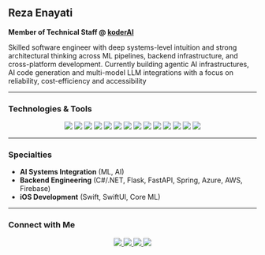 ## Reza Enayati 
**Member of Technical Staff @ [koderAI](https://koder.com)**

Skilled software engineer with deep systems-level intuition and strong architectural thinking across ML pipelines, backend infrastructure, and cross-platform development. Currently building agentic AI infrastructures, AI code generation and multi-model LLM integrations with a focus on reliability, cost-efficiency and accessibility

---

### Technologies & Tools  
<p align="center">
  <img src="https://img.shields.io/badge/-C%23-05122A?style=flat&logo=csharp&logoColor=239120"/>
  <img src="https://img.shields.io/badge/-.NET-05122A?style=flat&logo=dotnet&logoColor=512BD4"/>
  <img src="https://img.shields.io/badge/-Azure-05122A?style=flat&logo=microsoftazure&logoColor=0078D4"/>
  <img src="https://img.shields.io/badge/-Python-05122A?style=flat&logo=python"/>
  <img src="https://img.shields.io/badge/-Swift-05122A?style=flat&logo=swift"/>
  <img src="https://img.shields.io/badge/-Java-05122A?style=flat&logo=java&logoColor=white"/>
  <img src="https://img.shields.io/badge/-TensorFlow-05122A?style=flat&logo=tensorflow"/>
  <img src="https://img.shields.io/badge/-PyTorch-05122A?style=flat&logo=pytorch"/>
  <img src="https://img.shields.io/badge/-Hugging%20Face-05122A?style=flat&logo=huggingface"/>
  <img src="https://img.shields.io/badge/-SwiftUI-05122A?style=flat&logo=swift"/>
  <img src="https://img.shields.io/badge/-Core%20ML-05122A?style=flat&logo=apple"/>
  <img src="https://img.shields.io/badge/-Git-05122A?style=flat&logo=git"/>
  <img src="https://img.shields.io/badge/-Jupyter-05122A?style=flat&logo=jupyter"/>
  <img src="https://img.shields.io/badge/-Xcode-05122A?style=flat&logo=xcode"/>
</p>

---

### Specialties
- **AI Systems Integration** (ML, AI)  
- **Backend Engineering** (C#/.NET, Flask, FastAPI, Spring, Azure, AWS, Firebase)  
- **iOS Development** (Swift, SwiftUI, Core ML)
---

### Connect with Me  
<p align="center">
  <a href="https://rezaenayati.co">
    <img src="https://img.shields.io/badge/-rezaenayati.co-4B5563?style=flat&logo=Google-Chrome&logoColor=white"/>
  </a>
  <a href="https://linkedin.com/in/rezaenayati">
    <img src="https://img.shields.io/badge/-Reza%20Enayati-4B5563?style=flat&logo=Linkedin&logoColor=white"/>
  </a>
  <a href="https://huggingface.co/rezaenayati">
    <img src="https://img.shields.io/badge/-Hugging%20Face-4B5563?style=flat&logo=HuggingFace&logoColor=white"/>
  </a>
  <a href="mailto:r3zsoft@gmail.com">
    <img src="https://img.shields.io/badge/-r3zsoft@gmail.com-4B5563?style=flat&logo=Gmail&logoColor=white"/>
  </a>
</p>
